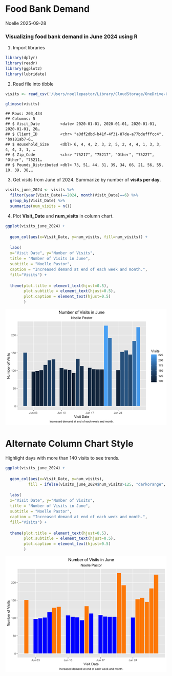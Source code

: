 Food Bank Demand
================
Noelle
2025-09-28

### Visualizing food bank demand in June 2024 using R

  
  
1. Import libraries

``` r
library(dplyr)
library(readr)
library(ggplot2)
library(lubridate)
```

  
  
2. Read file into tibble

``` r
visits <- read_csv('/Users/noellepastor/Library/CloudStorage/OneDrive-UTArlington/2025-2026 Career/SKILLS/Demand Forecasting for Dallas Food Bank/Synthetic_Food_Bank_Visits.csv')
```

``` r
glimpse(visits)
```

    ## Rows: 203,434
    ## Columns: 5
    ## $ Visit_Date         <date> 2020-01-01, 2020-01-01, 2020-01-01, 2020-01-01, 20…
    ## $ Client_ID          <chr> "a0df2dbd-b41f-4f31-87de-a77bdefffcc4", "b9181ab7-6…
    ## $ Household_Size     <dbl> 6, 4, 4, 2, 3, 2, 5, 2, 4, 4, 1, 3, 3, 4, 4, 3, 1, …
    ## $ Zip_Code           <chr> "75217", "75217", "Other", "75227", "Other", "75211…
    ## $ Pounds_Distributed <dbl> 73, 51, 44, 31, 39, 34, 66, 21, 56, 55, 10, 39, 38,…

  
  
3. Get visits from June of 2024. Summarize by number of **visits per
day**.

``` r
visits_june_2024 <- visits %>% 
  filter(year(Visit_Date)==2024, month(Visit_Date)==6) %>% 
  group_by(Visit_Date) %>% 
  summarize(num_visits = n())
```

  
  
4. Plot **Visit_Date** and **num_visits** in column chart.

``` r
ggplot(visits_june_2024) +
  
  geom_col(aes(x=Visit_Date, y=num_visits, fill=num_visits)) +
  
  labs(
  x="Visit Date", y="Number of Visits",
  title = "Number of Visits in June",
  subtitle = "Noelle Pastor",
  caption = "Increased demand at end of each week and month.",
  fill="Visits") +
  
  theme(plot.title = element_text(hjust=0.5),
        plot.subtitle = element_text(hjust=0.5),
        plot.caption = element_text(hjust=0.5)
        ) 
```

![](Visualizing-Synthesized-Demand-Data-in-R_files/figure-gfm/create%20chart-1.png)<!-- -->

# Alternate Column Chart Style

Highlight days with more than 140 visits to see trends.  

``` r
ggplot(visits_june_2024) +
  
  geom_col(aes(x=Visit_Date, y=num_visits),
          fill = ifelse(visits_june_2024$num_visits>125, "darkorange", "blue")) +
  
  labs(
  x="Visit Date", y="Number of Visits",
  title = "Number of Visits in June",
  subtitle = "Noelle Pastor",
  caption = "Increased demand at end of each week and month.",
  fill="Visits") +
  
  theme(plot.title = element_text(hjust=0.5),
        plot.subtitle = element_text(hjust=0.5),
        plot.caption = element_text(hjust=0.5)
        ) 
```

![](Visualizing-Synthesized-Demand-Data-in-R_files/figure-gfm/create%20chart%202-1.png)<!-- -->
